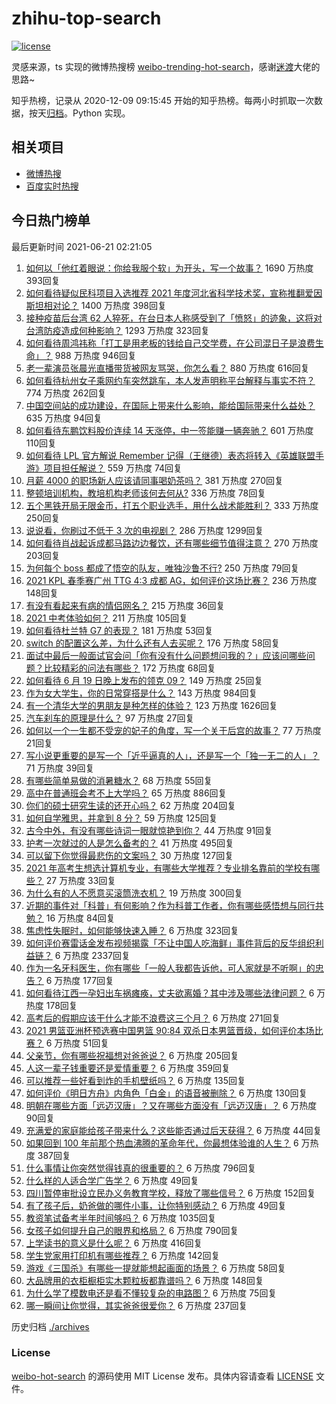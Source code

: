 # zhihu-top-search

[![license](https://img.shields.io/github/license/Arrackisarookie/zhihu-top-search)](https://github.com/Arrackisarookie/zhihu-top-search/blob/master/LICENSE)

灵感来源，ts 实现的微博热搜榜 [weibo-trending-hot-search](https://github.com/justjavac/weibo-trending-hot-search)，感谢[迷渡](https://github.com/justjavac)大佬的思路~

知乎热榜，记录从 2020-12-09 09:15:45 开始的知乎热榜。每两小时抓取一次数据，按天[归档](./archives)。Python 实现。

## 相关项目
+ [微博热搜](https://github.com/Arrackisarookie/weibo-hot-search)
+ [百度实时热搜](https://github.com/Arrackisarookie/baidu-hot-search)

## 今日热门榜单

<!-- Rank Begin -->

最后更新时间 2021-06-21 02:21:05

1. [如何以「他红着眼说：你给我服个软」为开头，写一个故事？](https://www.zhihu.com/question/460697101) 1690 万热度 393回复
1. [如何看待疑似民科项目入选推荐 2021 年度河北省科学技术奖，宣称推翻爱因斯坦相对论？](https://www.zhihu.com/question/465966475) 1400 万热度 398回复
1. [接种疫苗后台湾 62 人猝死，在台日本人称感受到了「愤怒」的迹象，这将对台湾防疫造成何种影响？](https://www.zhihu.com/question/466110239) 1293 万热度 323回复
1. [如何看待周鸿祎称「打工是用老板的钱给自己交学费，在公司混日子是浪费生命」？](https://www.zhihu.com/question/465936066) 988 万热度 946回复
1. [老一辈演员张晨光直播带货被网友骂哭，你怎么看？](https://www.zhihu.com/question/465922667) 880 万热度 616回复
1. [如何看待杭州女子乘网约车突然跳车，本人发声明称平台解释与事实不符？](https://www.zhihu.com/question/465856176) 774 万热度 262回复
1. [中国空间站的成功建设，在国际上带来什么影响，能给国际带来什么益处？](https://www.zhihu.com/question/465703732) 635 万热度 94回复
1. [如何看待东鹏饮料股价连续 14 天涨停，中一签能赚一辆奔驰？](https://www.zhihu.com/question/465492977) 601 万热度 110回复
1. [如何看待 LPL 官方解说 Remember 记得（王继德）表态将转入《英雄联盟手游》项目担任解说？](https://www.zhihu.com/question/465610838) 559 万热度 74回复
1. [月薪 4000 的职场新人应该请同事喝奶茶吗？](https://www.zhihu.com/question/466090577) 381 万热度 270回复
1. [整顿培训机构，教培机构老师该何去何从?](https://www.zhihu.com/question/463008808) 336 万热度 78回复
1. [五个黑铁开局无限金币，打五个职业选手，用什么战术能胜利？](https://www.zhihu.com/question/460139174) 333 万热度 250回复
1. [说说看，你刷过不低于 3 次的电视剧？](https://www.zhihu.com/question/457564696) 286 万热度 1299回复
1. [如何看待肖战起诉成都马路边边餐饮，还有哪些细节值得注意？](https://www.zhihu.com/question/465777508) 270 万热度 203回复
1. [为何每个 boss 都成了悟空的队友，唯独沙鲁不行?](https://www.zhihu.com/question/464605306) 250 万热度 79回复
1. [2021 KPL 春季赛广州 TTG 4:3 成都 AG，如何评价这场比赛？](https://www.zhihu.com/question/466215624) 236 万热度 148回复
1. [有没有看起来有病的情侣网名？](https://www.zhihu.com/question/460193137) 215 万热度 36回复
1. [2021 中考体验如何？](https://www.zhihu.com/question/463592456) 211 万热度 105回复
1. [如何看待杜兰特 G7 的表现？](https://www.zhihu.com/question/466100708) 181 万热度 53回复
1. [switch 的配置这么差，为什么还有人去买呢？](https://www.zhihu.com/question/464901398) 176 万热度 58回复
1. [面试中最后一般面试官会问「你有没有什么问题想问我的？」应该问哪些问题？比较精彩的问法有哪些？](https://www.zhihu.com/question/21559274) 172 万热度 68回复
1. [如何看待 6 月 19 日晚上发布的领克 09？](https://www.zhihu.com/question/466043949) 149 万热度 25回复
1. [作为女大学生，你的日常穿搭是什么？](https://www.zhihu.com/question/317964300) 143 万热度 984回复
1. [有一个清华大学的男朋友是种怎样的体验？](https://www.zhihu.com/question/30174174) 123 万热度 1626回复
1. [汽车刹车的原理是什么？](https://www.zhihu.com/question/23704461) 97 万热度 27回复
1. [如何以一个一生都不受宠的妃子的角度，写一个关于后宫的故事？](https://www.zhihu.com/question/459786967) 77 万热度 21回复
1. [写小说更重要的是写一个「近乎逼真的人」，还是写一个「独一无二的人」？](https://www.zhihu.com/question/462450168) 71 万热度 39回复
1. [有哪些简单易做的消暑糖水？](https://www.zhihu.com/question/20362705) 68 万热度 55回复
1. [高中在普通班会考不上大学吗？](https://www.zhihu.com/question/458586665) 65 万热度 886回复
1. [你们的硕士研究生读的还开心吗？](https://www.zhihu.com/question/455981846) 62 万热度 204回复
1. [如何自学雅思，并拿到 8 分？](https://www.zhihu.com/question/48493199) 59 万热度 125回复
1. [古今中外，有没有哪些诗词一眼就惊艳到你？](https://www.zhihu.com/question/465337346) 44 万热度 91回复
1. [护考一次就过的人是怎么备考的？](https://www.zhihu.com/question/462889007) 41 万热度 495回复
1. [可以留下你觉得最悲伤的文案吗？](https://www.zhihu.com/question/462309130) 30 万热度 127回复
1. [2021 年高考生想选计算机专业，有哪些大学推荐？专业排名靠前的学校有哪些？](https://www.zhihu.com/question/459989965) 27 万热度 33回复
1. [为什么有的人不愿意买滚筒洗衣机？](https://www.zhihu.com/question/393287010) 19 万热度 300回复
1. [近期的事件对「科普」有何影响？作为科普工作者，你有哪些感悟想与同行共勉？](https://www.zhihu.com/question/466136091) 16 万热度 84回复
1. [焦虑性失眠时，如何能够快速入睡？](https://www.zhihu.com/question/380959121) 6 万热度 323回复
1. [如何评价赛雷话金发布视频揭露「不让中国人吃海鲜」事件背后的反华组织利益链？](https://www.zhihu.com/question/465827983) 6 万热度 2337回复
1. [作为一名牙科医生，你有哪些「一般人我都告诉他，可人家就是不听啊」的忠告？](https://www.zhihu.com/question/56477060) 6 万热度 177回复
1. [如何看待江西一孕妇出车祸瘫痪，丈夫欲离婚？其中涉及哪些法律问题？](https://www.zhihu.com/question/465900205) 6 万热度 178回复
1. [高考后的假期应该干什么才能不浪费这三个月？](https://www.zhihu.com/question/464123456) 6 万热度 271回复
1. [2021 男篮亚洲杯预选赛中国男篮 90:84 双杀日本男篮晋级，如何评价本场比赛？](https://www.zhihu.com/question/465993602) 6 万热度 51回复
1. [父亲节，你有哪些祝福想对爸爸说？](https://www.zhihu.com/question/464551221) 6 万热度 205回复
1. [人这一辈子钱重要还是爱情重要？](https://www.zhihu.com/question/465525426) 6 万热度 359回复
1. [可以推荐一些好看到炸的手机壁纸吗？](https://www.zhihu.com/question/382946508) 6 万热度 135回复
1. [如何评价《明日方舟》内角色「白金」的语音被删除？](https://www.zhihu.com/question/465970918) 6 万热度 130回复
1. [明朝在哪些方面「远迈汉唐」？又在哪些方面没有「远迈汉唐」？](https://www.zhihu.com/question/333489900) 6 万热度 90回复
1. [充满爱的家庭能给孩子带来什么？这些能否通过后天获得？](https://www.zhihu.com/question/465547566) 6 万热度 44回复
1. [如果回到 100 年前那个热血沸腾的革命年代，你最想体验谁的人生？](https://www.zhihu.com/question/460118166) 6 万热度 387回复
1. [什么事情让你突然觉得钱真的很重要的？](https://www.zhihu.com/question/462698824) 6 万热度 796回复
1. [什么样的人适合学广告学？](https://www.zhihu.com/question/24114457) 6 万热度 49回复
1. [四川暂停审批设立民办义务教育学校，释放了哪些信号？](https://www.zhihu.com/question/465529577) 6 万热度 152回复
1. [有了孩子后，奶爸做的哪件小事，让你特别感动？](https://www.zhihu.com/question/464550144) 6 万热度 49回复
1. [教资笔试备考半年时间够吗？](https://www.zhihu.com/question/460126171) 6 万热度 1035回复
1. [女孩子如何提升自己的眼界和格局？](https://www.zhihu.com/question/443769667) 6 万热度 790回复
1. [上学读书的意义是什么呢？](https://www.zhihu.com/question/463575351) 6 万热度 416回复
1. [学生党家用打印机有哪些推荐？](https://www.zhihu.com/question/265997721) 6 万热度 142回复
1. [游戏《三国杀》有哪些一提就能想起画面的场景？](https://www.zhihu.com/question/464961456) 6 万热度 58回复
1. [大品牌用的衣柜橱柜实木颗粒板都靠谱吗？](https://www.zhihu.com/question/271313928) 6 万热度 148回复
1. [为什么学了模数电还是看不懂较复杂的电路图？](https://www.zhihu.com/question/432824969) 6 万热度 75回复
1. [哪一瞬间让你觉得，其实爸爸很爱你？](https://www.zhihu.com/question/465743920) 6 万热度 237回复
<!-- Rank End -->

历史归档 [./archives](./archives)

### License

[weibo-hot-search](https://github.com/Arrackisarookie/zhihu-top-search) 的源码使用 MIT License 发布。具体内容请查看 [LICENSE](./LICENSE) 文件。
